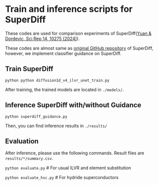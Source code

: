 # Train and inference scripts for SuperDiff
These codes are used for comparison experiments of SuperDiff([Yuan & Dordevic, Sci Rep 14, 10275 (2024)](https://www.nature.com/articles/s41598-024-61040-3)).

These codes are almost same as [original GitHub repository](https://github.com/sdkyuanpanda/SuperDiff) of SuperDiff, however, we implement classifier guidance on SuperDiff.

## Train SuperDiff
`python python diffusion1d_v4_ilvr_unet_train.py`

After training, the trained models are located in `./models/`.

## Inference SuperDiff with/without Guidance
`python superdiff_guidance.py`

Then, you can find inference results in `./results/`

## Evaluation
After inference, please use the following commands. Result files are `results/*/summary.csv`.

`python evaluate.py` # For usual ILVR and element substitution

`python evaluate_hsc.py` # For hydride superconductors

